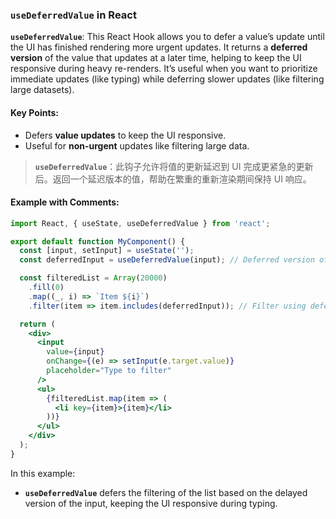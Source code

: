 ### `useDeferredValue` in React

**`useDeferredValue`**: This React Hook allows you to defer a value’s update until the UI has finished rendering more urgent updates. It returns a **deferred version** of the value that updates at a later time, helping to keep the UI responsive during heavy re-renders. It’s useful when you want to prioritize immediate updates (like typing) while deferring slower updates (like filtering large datasets).

#### Key Points:
- Defers **value updates** to keep the UI responsive.
- Useful for **non-urgent** updates like filtering large data.

> **`useDeferredValue`**：此钩子允许将值的更新延迟到 UI 完成更紧急的更新后。返回一个延迟版本的值，帮助在繁重的重新渲染期间保持 UI 响应。

#### Example with Comments:

```jsx
import React, { useState, useDeferredValue } from 'react';

export default function MyComponent() {
  const [input, setInput] = useState('');
  const deferredInput = useDeferredValue(input); // Deferred version of the input

  const filteredList = Array(20000)
    .fill(0)
    .map((_, i) => `Item ${i}`)
    .filter(item => item.includes(deferredInput)); // Filter using deferred input

  return (
    <div>
      <input
        value={input}
        onChange={(e) => setInput(e.target.value)}
        placeholder="Type to filter"
      />
      <ul>
        {filteredList.map(item => (
          <li key={item}>{item}</li>
        ))}
      </ul>
    </div>
  );
}
```

In this example:
- **`useDeferredValue`** defers the filtering of the list based on the delayed version of the input, keeping the UI responsive during typing.